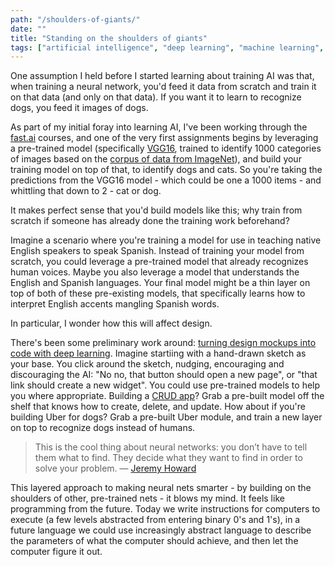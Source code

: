 ```yaml
---
path: "/shoulders-of-giants/"
date: ""
title: "Standing on the shoulders of giants"
tags: ["artificial intelligence", "deep learning", "machine learning", "PC", "pytorch", "tensorflow", "gpu"]
---
```


One assumption I held before I started learning about training AI was that, when training a neural network, you'd feed it data from scratch and train it on that data (and only on that data). If you want it to learn to recognize dogs, you feed it images of dogs.

As part of my initial foray into learning AI, I've been working through the [fast.ai](http://fast.ai) courses, and one of the very first assignments begins by leveraging a pre-trained model (specifically [VGG16](https://www.kaggle.com/keras/vgg16), trained to identify 1000 categories of images based on the [corpus of data from ImageNet](http://www.image-net.org)), and build your training model on top of that, to identify dogs and cats. So you're taking the predictions from the VGG16 model - which could be one a 1000 items - and whittling that down to 2 - cat or dog.

It makes perfect sense that you'd build models like this; why train from scratch if someone has already done the training work beforehand?

Imagine a scenario where you're training a model for use in teaching native English speakers to speak Spanish. Instead of training your model from scratch, you could leverage a pre-trained model that already recognizes human voices. Maybe you also leverage a model that understands the English and Spanish languages. Your final model might be a thin layer on top of both of these pre-existing models, that specifically learns how to interpret English accents mangling Spanish words.

In particular, I wonder how this will affect design.

There's been some preliminary work around: [turning design mockups into code with deep learning](https://blog.floydhub.com/turning-design-mockups-into-code-with-deep-learning/). Imagine startiing with a hand-drawn sketch as your base. You click around the sketch, nudging, encouraging and discouraging the AI: "No no, that button should open a new page", or "that link should create a new widget". You could use pre-trained models to help you where appropriate. Building a [CRUD app](https://en.wikipedia.org/wiki/Create,_read,_update_and_delete)? Grab a pre-built model off the shelf that knows how to create, delete, and update. How about if you're building Uber for dogs? Grab a pre-built Uber module, and train a new layer on top to recognize dogs instead of humans.

> This is the cool thing about neural networks: you don’t have to tell them what to find. They decide what they want to find in order to solve your problem. &mdash; [Jeremy Howard](https://www.youtube.com/watch?v=6kwQEBMandw&feature=youtu.be&t=12m22s)

This layered approach to making neural nets smarter - by building on the shoulders of other, pre-trained nets - it blows my mind. It feels like programming from the future. Today we write instructions for computers to execute (a few levels abstracted from entering binary 0's and 1's), in a future language we could use increasingly abstract language to describe the parameters of what the computer should achieve, and then let the computer figure it out.
